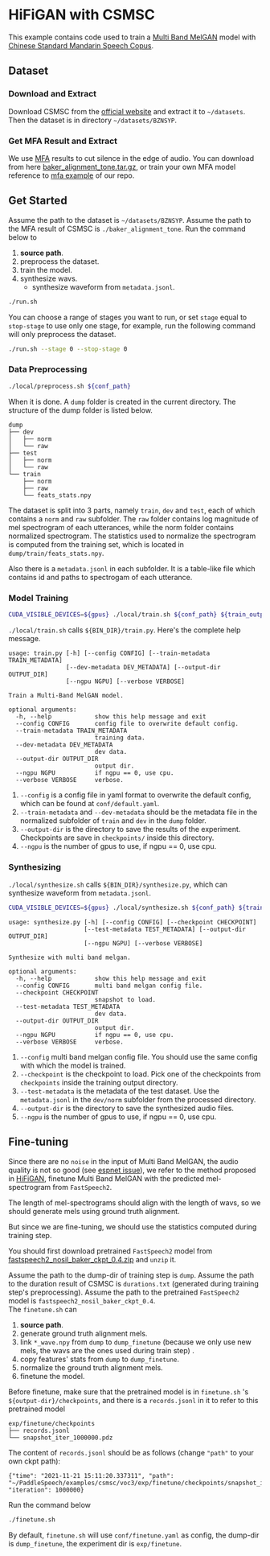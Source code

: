 # HiFiGAN with CSMSC
This example contains code used to train a [Multi Band MelGAN](https://arxiv.org/abs/2005.05106) model with [Chinese Standard Mandarin Speech Copus](https://www.data-baker.com/open_source.html).
## Dataset
### Download and Extract
Download CSMSC from the [official website](https://www.data-baker.com/data/index/source) and extract it to `~/datasets`. Then the dataset is in directory `~/datasets/BZNSYP`.

### Get MFA Result and Extract
We use [MFA](https://github.com/MontrealCorpusTools/Montreal-Forced-Aligner) results to  cut silence in the edge of audio.
You can download from here [baker_alignment_tone.tar.gz](https://paddlespeech.bj.bcebos.com/MFA/BZNSYP/with_tone/baker_alignment_tone.tar.gz), or train your own MFA model reference to [mfa example](https://github.com/PaddlePaddle/Parakeet/tree/develop/examples/mfa) of our repo.

## Get Started
Assume the path to the dataset is `~/datasets/BZNSYP`.
Assume the path to the MFA result of CSMSC is `./baker_alignment_tone`.
Run the command below to
1. **source path**.
2. preprocess the dataset.
3. train the model.
4. synthesize wavs.
    - synthesize waveform from `metadata.jsonl`.
```bash
./run.sh
```
You can choose a range of stages you want to run, or set `stage` equal to `stop-stage` to use only one stage, for example, run the following command will only preprocess the dataset.
```bash
./run.sh --stage 0 --stop-stage 0
```
### Data Preprocessing
```bash
./local/preprocess.sh ${conf_path}
```
When it is done. A `dump` folder is created in the current directory. The structure of the dump folder is listed below.

```text
dump
├── dev
│   ├── norm
│   └── raw
├── test
│   ├── norm
│   └── raw
└── train
    ├── norm
    ├── raw
    └── feats_stats.npy
```
The dataset is split into 3 parts, namely `train`, `dev` and `test`, each of which contains a `norm` and `raw` subfolder. The `raw` folder contains log magnitude of mel spectrogram of each utterances, while the norm folder contains normalized spectrogram. The statistics used to normalize the spectrogram is computed from the training set, which is located in `dump/train/feats_stats.npy`.

Also there is a `metadata.jsonl` in each subfolder. It is a table-like file which contains id and paths to spectrogam of each utterance.

### Model Training
```bash
CUDA_VISIBLE_DEVICES=${gpus} ./local/train.sh ${conf_path} ${train_output_path}
```
`./local/train.sh` calls `${BIN_DIR}/train.py`.
Here's the complete help message.

```text
usage: train.py [-h] [--config CONFIG] [--train-metadata TRAIN_METADATA]
                [--dev-metadata DEV_METADATA] [--output-dir OUTPUT_DIR]
                [--ngpu NGPU] [--verbose VERBOSE]

Train a Multi-Band MelGAN model.

optional arguments:
  -h, --help            show this help message and exit
  --config CONFIG       config file to overwrite default config.
  --train-metadata TRAIN_METADATA
                        training data.
  --dev-metadata DEV_METADATA
                        dev data.
  --output-dir OUTPUT_DIR
                        output dir.
  --ngpu NGPU           if ngpu == 0, use cpu.
  --verbose VERBOSE     verbose.
```

1. `--config` is a config file in yaml format to overwrite the default config, which can be found at `conf/default.yaml`.
2. `--train-metadata` and `--dev-metadata` should be the metadata file in the normalized subfolder of `train` and `dev` in the `dump` folder.
3. `--output-dir` is the directory to save the results of the experiment. Checkpoints are save in `checkpoints/` inside this directory.
4. `--ngpu` is the number of gpus to use, if ngpu == 0, use cpu.

### Synthesizing
`./local/synthesize.sh` calls `${BIN_DIR}/synthesize.py`, which can synthesize waveform from `metadata.jsonl`.
```bash
CUDA_VISIBLE_DEVICES=${gpus} ./local/synthesize.sh ${conf_path} ${train_output_path} ${ckpt_name}
```
```text
usage: synthesize.py [-h] [--config CONFIG] [--checkpoint CHECKPOINT]
                     [--test-metadata TEST_METADATA] [--output-dir OUTPUT_DIR]
                     [--ngpu NGPU] [--verbose VERBOSE]

Synthesize with multi band melgan.

optional arguments:
  -h, --help            show this help message and exit
  --config CONFIG       multi band melgan config file.
  --checkpoint CHECKPOINT
                        snapshot to load.
  --test-metadata TEST_METADATA
                        dev data.
  --output-dir OUTPUT_DIR
                        output dir.
  --ngpu NGPU           if ngpu == 0, use cpu.
  --verbose VERBOSE     verbose.
```

1. `--config` multi band melgan config file. You should use the same config with which the model is trained.
2. `--checkpoint` is the checkpoint to load. Pick one of the checkpoints from `checkpoints` inside the training output directory.
3. `--test-metadata` is the metadata of the test dataset. Use the `metadata.jsonl` in the `dev/norm` subfolder from the processed directory.
4. `--output-dir` is the directory to save the synthesized audio files.
5. `--ngpu` is the number of gpus to use, if ngpu == 0, use cpu.

## Fine-tuning
Since there are no `noise` in the input of Multi Band MelGAN, the  audio quality is not so good (see [espnet issue](https://github.com/espnet/espnet/issues/3536#issuecomment-916035415)), we refer to the method proposed in [HiFiGAN](https://arxiv.org/abs/2010.05646),  finetune Multi Band MelGAN with the predicted mel-spectrogram from `FastSpeech2`.

The length of mel-spectrograms should align with the length of wavs, so we should generate mels using ground truth alignment.

But since we are fine-tuning, we should use the statistics computed during training step.

You should  first download pretrained `FastSpeech2` model from [fastspeech2_nosil_baker_ckpt_0.4.zip](https://paddlespeech.bj.bcebos.com/Parakeet/released_models/fastspeech2/fastspeech2_nosil_baker_ckpt_0.4.zip) and `unzip` it.

Assume the path to the dump-dir of  training  step is `dump`.
Assume the path to the duration result of CSMSC is `durations.txt` (generated during training step's preprocessing).
Assume the path to the pretrained `FastSpeech2` model is `fastspeech2_nosil_baker_ckpt_0.4`.
\
The `finetune.sh` can
1. **source path**.
2. generate ground truth alignment mels.
3. link `*_wave.npy` from `dump` to `dump_finetune` (because we only use new mels, the wavs are the ones used during train step) .
4. copy features' stats from `dump` to `dump_finetune`.
5. normalize the ground truth alignment mels.
6. finetune the model.

Before finetune, make sure that the pretrained model is in `finetune.sh` 's `${output-dir}/checkpoints`, and there is a `records.jsonl` in it to refer to this pretrained model
```text
exp/finetune/checkpoints
├── records.jsonl
└── snapshot_iter_1000000.pdz
```
The content of `records.jsonl` should be as follows (change `"path"` to your own ckpt path):
```
{"time": "2021-11-21 15:11:20.337311", "path": "~/PaddleSpeech/examples/csmsc/voc3/exp/finetune/checkpoints/snapshot_iter_1000000.pdz", "iteration": 1000000}
```
Run the command below 
```bash
./finetune.sh
```
By default, `finetune.sh` will use `conf/finetune.yaml` as config, the dump-dir is `dump_finetune`, the experiment dir is `exp/finetune`.
